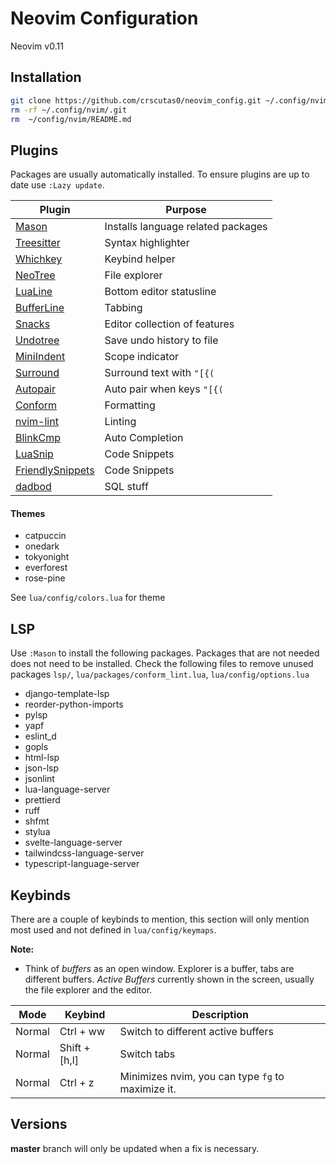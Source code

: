 # Neovim Configuration

Neovim v0.11

## Installation

```sh
git clone https://github.com/crscutas0/neovim_config.git ~/.config/nvim
rm -rf ~/.config/nvim/.git
rm  ~/config/nvim/README.md
```

## Plugins
Packages are usually automatically installed. To ensure plugins are up to date use `:Lazy update`. 

| Plugin | Purpose |
| -------------- | --------------- |
| [Mason](https://github.com/mason-org/mason.nvim) | Installs language related packages |
| [Treesitter](https://github.com/nvim-treesitter/nvim-treesitter) | Syntax highlighter |
| [Whichkey](https://github.com/folke/which-key.nvim) | Keybind helper |
| [NeoTree](https://github.com/nvim-neo-tree/neo-tree.nvim) | File explorer |
| [LuaLine](https://github.com/nvim-lualine/lualine.nvim) | Bottom editor statusline |
| [BufferLine](https://github.com/akinsho/bufferline.nvim) | Tabbing |
| [Snacks](https://github.com/folke/snacks.nvim) | Editor collection of features |
| [Undotree](https://github.com/mbbill/undotree) | Save undo history to file |
| [MiniIndent](https://github.com/nvim-mini/mini.indentscope) | Scope indicator |
| [Surround](https://github.com/kylechui/nvim-surround) | Surround text with `"[{(` |
| [Autopair](https://github.com/windwp/nvim-autopairs) | Auto pair when keys `"[{(` |
| [Conform](https://github.com/stevearc/conform.nvim) | Formatting |
| [nvim-lint](https://github.com/mfussenegger/nvim-lint) | Linting |
| [BlinkCmp](https://github.com/Saghen/blink.cmp) | Auto Completion |
| [LuaSnip](https://github.com/L3MON4D3/LuaSnip) | Code Snippets |
| [FriendlySnippets](https://github.com/rafamadriz/friendly-snippets) | Code Snippets |
| [dadbod](https://github.com/kristijanhusak/vim-dadbod-ui) | SQL stuff |

#### Themes
- catpuccin
- onedark
- tokyonight
- everforest
- rose-pine 

See `lua/config/colors.lua` for theme 

## LSP
Use `:Mason` to install the following packages. Packages that are not needed does not need to be installed. Check the following files to remove unused packages `lsp/`, `lua/packages/conform_lint.lua`, `lua/config/options.lua`

- django-template-lsp
- reorder-python-imports
- pylsp
- yapf
- eslint_d
- gopls
- html-lsp
- json-lsp
- jsonlint
- lua-language-server
- prettierd
- ruff
- shfmt
- stylua
- svelte-language-server
- tailwindcss-language-server
- typescript-language-server

## Keybinds

There are a couple of keybinds to mention, this section will only mention most used and not defined in `lua/config/keymaps`.

**Note:**
- Think of _buffers_ as an open window. Explorer is a buffer, tabs are different buffers. _Active Buffers_ currently shown in the screen, usually the file explorer and the editor.

| Mode | Keybind | Description |
| -------------- | ---------------- |-------------- |
| Normal | Ctrl + ww | Switch to different active buffers |
| Normal | Shift + [h,l] | Switch tabs |
| Normal | Ctrl + z | Minimizes nvim, you can type `fg` to maximize it. |

## Versions

**master** branch will only be updated when a fix is necessary.
